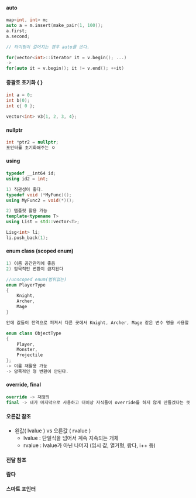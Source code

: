 #### auto
```c++
map<int, int> m;
auto a = m.insert(make_pair(1, 100));
a.first;
a.second;

// 타이핑이 길어지는 경우 auto를 쓴다.

for(vector<int>::iterator it = v.begin(); ...)
->
for(auto it = v.begin(); it != v.end(); ++it)
```
#### 중괄호 초기화 { }
```c++
int a = 0;
int b(0);
int c{ 0 };

vector<int> v3{1, 2, 3, 4};
```
#### nullptr
```c++
int *ptr2 = nullptr;
포인터를 초기화해주는 ㅇ
```
#### using
```c++
typedef __int64 id;
using id2 = int;

1) 직관성이 좋다.
typedef void (*MyFunc)();
using MyFunc2 = void(*)();

2) 템플릿 활용 가능
template<typename T>
using List = std::vector<T>;

Lisg<int> li;
li.push_back(1);
```
#### enum class (scoped enum)
```c++
1) 이름 공간관리에 좋음
2) 암묵적인 변환이 금지된다

//unscoped enum(범위없는)
enum PlayerType
{
	Knight,
	Archer,
	Mage
}

안에 값들이 전역으로 퍼져서 다른 곳에서 Knight, Archer, Mage 같은 변수 명을 사용할 수 없게된다.

enum class ObjectType
{
	Player,
	Monster,
	Projectile
};
-> 이름 재활용 가능
-> 암묵적인 형 변환이 안된다.
```
#### override, final
```c++
override -> 재정의
final -> 내가 마지막으로 사용하고 더이상 자식들이 override를 하지 않게 만들겠다는 뜻
```
#### 오른값 참조
- 왼값( lvalue ) vs 오른값 ( rvalue )
	- lvalue : 단일식을 넘어서 계속 지속되는 개체
	- rvalue : lvalue가 아닌 나머지 (임시 값, 열거형, 람다, i++ 등)
#### 전달 참조
#### 람다
#### 스마트 포인터
